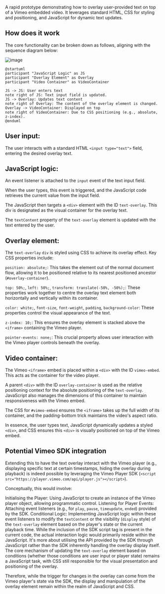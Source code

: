 A rapid prototype demonstrating how to overlay user-provided text on top of a Vimeo embedded video. It leverages standard HTML, CSS for styling and positioning, and JavaScript for dynamic text updates.

## How does it work

The core functionality can be broken down as follows, aligning with the sequence diagram below:

![image](https://github.com/user-attachments/assets/04b14cbb-562b-4d9c-8fea-3402d3bd9586)


~~~```plantuml
@startuml
participant "JavaScript Logic" as JS
participant "Overlay Element" as Overlay
participant "Video Container" as VideoContainer

JS -> JS: User enters text
note right of JS: Text input field is updated.
JS -> Overlay: Updates text content
note right of Overlay: The content of the overlay element is changed.
Overlay -> VideoContainer: Displayed on top
note right of VideoContainer: Due to CSS positioning (e.g., absolute, z-index).
@enduml
~~~

## User input: 
The user interacts with a standard HTML `<input type="text">` field, entering the desired overlay text.

## JavaScript logic:
An event listener is attached to the `input` event of the text input field.

When the user types, this event is triggered, and the JavaScript code retrieves the current value from the input field.

The JavaScript then targets a `<div>` element with the ID `text-overlay`. This div is designated as the visual container for the overlay text.

The `textContent` property of the `text-overlay` element is updated with the text entered by the user.

## Overlay element:
The `text-overlay` `div` is styled using CSS to achieve its overlay effect. Key CSS properties include:

`position: absolute;`: This takes the element out of the normal document flow, allowing it to be positioned relative to its nearest positioned ancestor (`#overlay-container`).

`top: 50%;`, `left: 50%;`, `transform: translate(-50%, -50%);`: These properties work together to centre the overlay text element both horizontally and vertically within its container.

`color: white;`, `font-size`, `font-weight`, `padding`, `background-color`: These properties control the visual appearance of the text.

`z-index: 10;`: This ensures the overlay element is stacked above the `<iframe>` containing the Vimeo player.

`pointer-events: none;`: This crucial property allows user interaction with the Vimeo player controls beneath the overlay.


## Video container:
The Vimeo `<iframe>` embed is placed within a `<div>` with the ID `vimeo-embed`. This acts as the container for the video player.

A parent `<div>` with the ID `overlay-container` is used as the relative positioning context for the absolute positioning of the `text-overlay`. JavaScript also manages the dimensions of this container to maintain responsiveness with the Vimeo embed.

The CSS for `#vimeo-embed` ensures the `<iframe>` takes up the full width of its container, and the padding-bottom trick maintains the video's aspect ratio.

In essence, the user types text, JavaScript dynamically updates a styled `<div>`, and CSS ensures this `<div>` is visually positioned on top of the Vimeo embed.



## Potential Vimeo SDK integration
Extending this to have the text overlay interact with the Vimeo player (e.g., displaying specific text at certain timestamps, hiding the overlay during playback) is indeed possible by leveraging the Vimeo Player SDK (`<script src="https://player.vimeo.com/api/player.js"></script>`).

Conceptually, this would involve:

Initialising the Player: Using JavaScript to create an instance of the Vimeo player object, allowing programmatic control.
Listening for Player Events: Attaching event listeners (e.g., for `play`, `pause`, `timeupdate`, `ended`) provided by the SDK.
Conditional Logic: Implementing JavaScript logic within these event listeners to modify the `textContent` or the visibility (`display` style) of the `text-overlay` element based on the player's state or the current playback time.
While the inclusion of the SDK script tag is present in the current code, the actual interaction logic would primarily reside within the JavaScript. It's more about utilising the API provided by the SDK through JavaScript rather than the SDK inherently handling the overlay display itself. The core mechanism of updating the `text-overlay` element based on conditions (whether those conditions are user input or player state) remains a JavaScript task, with CSS still responsible for the visual presentation and positioning of the overlay.

Therefore, while the trigger for changes in the overlay can come from the Vimeo player's state via the SDK, the display and manipulation of the overlay element remain within the realm of JavaScript and CSS.

